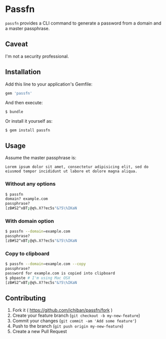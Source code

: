 # Passfn

`passfn` provides a CLI command to generate a password from a domain and a master passphrase.

## Caveat

I'm not a security professional.

## Installation

Add this line to your application's Gemfile:

```ruby
gem 'passfn'
```

And then execute:

    $ bundle

Or install it yourself as:

    $ gem install passfn

## Usage

Assume the master passphrase is:
```
Lorem ipsum dolor sit amet, consectetur adipisicing elit, sed do eiusmod tempor incididunt ut labore et dolore magna aliqua.
```

### Without any options

```sh
$ passfn
domain? example.com
passphrase? 
[zB#S2^xBT;@q%.X??ec5s"&?5\%IKaN
```

### With domain option

```sh
$ passfn --domain=example.com
passphrase? 
[zB#S2^xBT;@q%.X??ec5s"&?5\%IKaN
```

### Copy to clipboard

```sh
$ passfn --domain=example.com --copy
passphrase? 
password for example.com is copied into clipboard
$ pbpaste # I'm using Mac OSX
[zB#S2^xBT;@q%.X??ec5s"&?5\%IKaN
```

## Contributing

1. Fork it ( https://github.com/ichiban/passfn/fork )
2. Create your feature branch (`git checkout -b my-new-feature`)
3. Commit your changes (`git commit -am 'Add some feature'`)
4. Push to the branch (`git push origin my-new-feature`)
5. Create a new Pull Request
